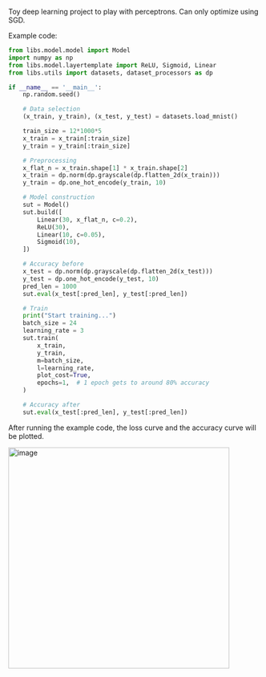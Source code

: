 Toy deep learning project to play with perceptrons. Can only optimize using SGD.

Example code:
```python
from libs.model.model import Model
import numpy as np
from libs.model.layertemplate import ReLU, Sigmoid, Linear
from libs.utils import datasets, dataset_processors as dp

if __name__ == '__main__':
    np.random.seed()

    # Data selection
    (x_train, y_train), (x_test, y_test) = datasets.load_mnist()

    train_size = 12*1000*5
    x_train = x_train[:train_size]
    y_train = y_train[:train_size]

    # Preprocessing
    x_flat_n = x_train.shape[1] * x_train.shape[2]
    x_train = dp.norm(dp.grayscale(dp.flatten_2d(x_train)))
    y_train = dp.one_hot_encode(y_train, 10)

    # Model construction
    sut = Model()
    sut.build([
        Linear(30, x_flat_n, c=0.2),
        ReLU(30),
        Linear(10, c=0.05),
        Sigmoid(10),
    ])

    # Accuracy before
    x_test = dp.norm(dp.grayscale(dp.flatten_2d(x_test)))
    y_test = dp.one_hot_encode(y_test, 10)
    pred_len = 1000
    sut.eval(x_test[:pred_len], y_test[:pred_len])

    # Train
    print("Start training...")
    batch_size = 24
    learning_rate = 3
    sut.train(
        x_train,
        y_train,
        m=batch_size,
        l=learning_rate,
        plot_cost=True,
        epochs=1,  # 1 epoch gets to around 80% accuracy
    )

    # Accuracy after
    sut.eval(x_test[:pred_len], y_test[:pred_len])

```

After running the example code, the loss curve and the accuracy curve will be plotted.

<img width="441" alt="image" src="https://github.com/uatemycookie22/pocket-model/assets/67762761/03235f21-4882-45a0-bdf1-fbff48fea50d">
